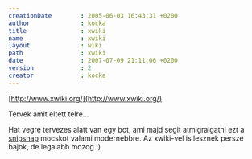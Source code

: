 ```yaml
---
creationDate        : 2005-06-03 16:43:31 +0200 
author              : kocka 
title               : xwiki 
name                : xwiki 
layout              : wiki 
path                : xwiki 
date                : 2007-07-09 21:11:06 +0200 
version             : 2 
creator             : kocka 
---
```

[http://www.xwiki.org/](http://www.xwiki.org/)

Tervek amit eltett telre...

Hat vegre tervezes alatt van egy bot, ami majd segit atmigralgatni ezt a [snipsnap](SnipSnap.html) mocskot valami modernebbre. Az xwiki-vel is lesznek persze bajok, de legalabb mozog :)
